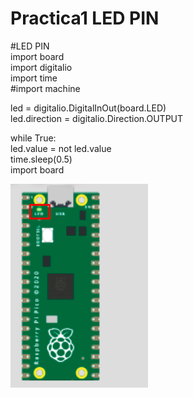 # Practica1 LED PIN 


#LED PIN  
import board  
import digitalio  
import time  
#import machine  
  
led = digitalio.DigitalInOut(board.LED)  
led.direction = digitalio.Direction.OUTPUT  
  
while True:  
     led.value = not led.value  
     time.sleep(0.5)  
     import board  

![](P1.png)
